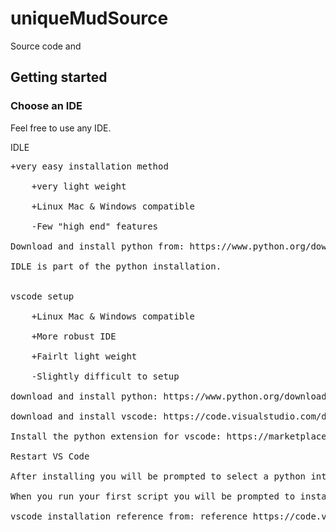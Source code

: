 # uniqueMudSource
Source code and 

## Getting started

### Choose an IDE
Feel free to use any IDE.
	
IDLE<br>
<pre>+very easy installation method<br>
	+very light weight<br>
	+Linux Mac & Windows compatible<br>
	-Few "high end" features<br>
Download and install python from: https://www.python.org/downloads/windows/<br>
IDLE is part of the python installation.<br>
	
vscode setup<br>
	+Linux Mac & Windows compatible<br>
	+More robust IDE<br>
	+Fairlt light weight<br>
 	-Slightly difficult to setup<br>
download and install python: https://www.python.org/downloads/windows/<br>
download and install vscode: https://code.visualstudio.com/download<br>
Install the python extension for vscode: https://marketplace.visualstudio.com/items?itemName=ms-python.python<br>
Restart VS Code<br>
After installing you will be prompted to select a python interpreter, the window will be at the bottom right of the vscode window.<br>
When you run your first script you will be prompted to install pylint, install it.<br>
vscode installation reference from: reference https://code.visualstudio.com/docs/languages/python<br>
